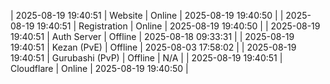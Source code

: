 | 2025-08-19 19:40:51 | Website | Online | 2025-08-19 19:40:50 |
| 2025-08-19 19:40:51 | Registration | Online | 2025-08-19 19:40:50 |
| 2025-08-19 19:40:51 | Auth Server | Offline | 2025-08-18 09:33:31 |
| 2025-08-19 19:40:51 | Kezan (PvE) | Offline | 2025-08-03 17:58:02 |
| 2025-08-19 19:40:51 | Gurubashi (PvP) | Offline | N/A |
| 2025-08-19 19:40:51 | Cloudflare | Online | 2025-08-19 19:40:50 |
